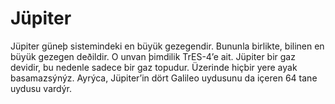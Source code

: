 # Jüpiter

Jüpiter güneþ sistemindeki en büyük gezegendir. Bununla birlikte, bilinen en
büyük gezegen deðildir. O unvan þimdilik TrES-4’e ait. Jüpiter bir gaz devidir,
bu nedenle sadece bir gaz topudur. Üzerinde hiçbir yere ayak basamazsýnýz.
Ayrýca, Jüpiter’in dört Galileo uydusunu da içeren 64 tane uydusu vardýr.
